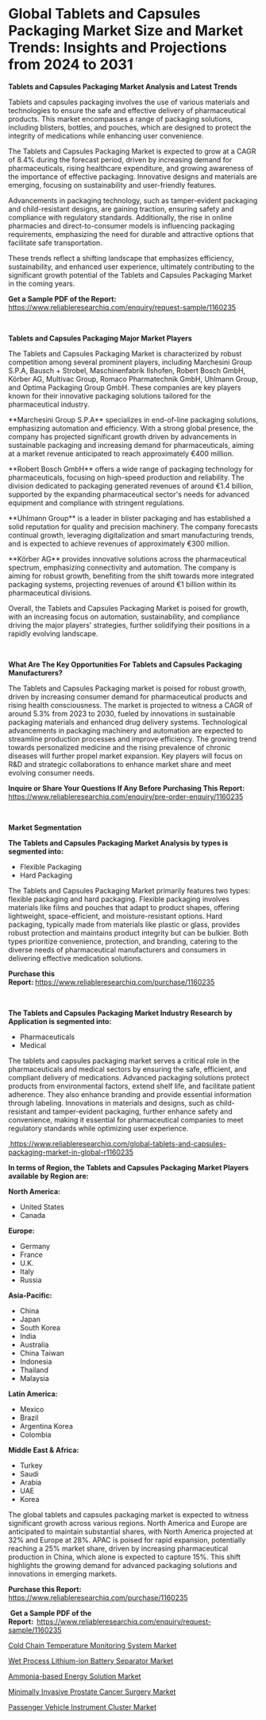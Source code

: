 <p><h1>Global Tablets and Capsules Packaging Market Size and Market Trends: Insights and Projections from 2024 to 2031</h1></p><p><strong>Tablets and Capsules Packaging Market Analysis and Latest Trends</strong></p>
<p><p>Tablets and capsules packaging involves the use of various materials and technologies to ensure the safe and effective delivery of pharmaceutical products. This market encompasses a range of packaging solutions, including blisters, bottles, and pouches, which are designed to protect the integrity of medications while enhancing user convenience. </p><p>The Tablets and Capsules Packaging Market is expected to grow at a CAGR of 8.4% during the forecast period, driven by increasing demand for pharmaceuticals, rising healthcare expenditure, and growing awareness of the importance of effective packaging. Innovative designs and materials are emerging, focusing on sustainability and user-friendly features. </p><p>Advancements in packaging technology, such as tamper-evident packaging and child-resistant designs, are gaining traction, ensuring safety and compliance with regulatory standards. Additionally, the rise in online pharmacies and direct-to-consumer models is influencing packaging requirements, emphasizing the need for durable and attractive options that facilitate safe transportation.</p><p>These trends reflect a shifting landscape that emphasizes efficiency, sustainability, and enhanced user experience, ultimately contributing to the significant growth potential of the Tablets and Capsules Packaging Market in the coming years.</p></p>
<p><strong>Get a Sample PDF of the Report:&nbsp;</strong> <a href="https://www.reliableresearchiq.com/enquiry/request-sample/1160235?utm_campaign=1087&utm_medium=2&utm_source=Github&utm_content=ia&utm_term=05122024&utm_id=tablets-and-capsules-packaging">https://www.reliableresearchiq.com/enquiry/request-sample/1160235</a></p>
<p>&nbsp;</p>
<p><strong>Tablets and Capsules Packaging Major Market Players</strong></p>
<p><p>The Tablets and Capsules Packaging Market is characterized by robust competition among several prominent players, including Marchesini Group S.P.A, Bausch + Strobel, Maschinenfabrik Ilshofen, Robert Bosch GmbH, Körber AG, Multivac Group, Romaco Pharmatechnik GmbH, Uhlmann Group, and Optima Packaging Group GmbH. These companies are key players known for their innovative packaging solutions tailored for the pharmaceutical industry.</p><p>**Marchesini Group S.P.A** specializes in end-of-line packaging solutions, emphasizing automation and efficiency. With a strong global presence, the company has projected significant growth driven by advancements in sustainable packaging and increasing demand for pharmaceuticals, aiming at a market revenue anticipated to reach approximately €400 million.</p><p>**Robert Bosch GmbH** offers a wide range of packaging technology for pharmaceuticals, focusing on high-speed production and reliability. The division dedicated to packaging generated revenues of around €1.4 billion, supported by the expanding pharmaceutical sector's needs for advanced equipment and compliance with stringent regulations.</p><p>**Uhlmann Group** is a leader in blister packaging and has established a solid reputation for quality and precision machinery. The company forecasts continual growth, leveraging digitalization and smart manufacturing trends, and is expected to achieve revenues of approximately €300 million.</p><p>**Körber AG** provides innovative solutions across the pharmaceutical spectrum, emphasizing connectivity and automation. The company is aiming for robust growth, benefiting from the shift towards more integrated packaging systems, projecting revenues of around €1 billion within its pharmaceutical divisions.</p><p>Overall, the Tablets and Capsules Packaging Market is poised for growth, with an increasing focus on automation, sustainability, and compliance driving the major players' strategies, further solidifying their positions in a rapidly evolving landscape.</p></p>
<p>&nbsp;</p>
<p><strong>What Are The Key Opportunities For Tablets and Capsules Packaging Manufacturers?</strong></p>
<p><p>The Tablets and Capsules Packaging market is poised for robust growth, driven by increasing consumer demand for pharmaceutical products and rising health consciousness. The market is projected to witness a CAGR of around 5.3% from 2023 to 2030, fueled by innovations in sustainable packaging materials and enhanced drug delivery systems. Technological advancements in packaging machinery and automation are expected to streamline production processes and improve efficiency. The growing trend towards personalized medicine and the rising prevalence of chronic diseases will further propel market expansion. Key players will focus on R&D and strategic collaborations to enhance market share and meet evolving consumer needs.</p></p>
<p><strong>Inquire or Share Your Questions If Any Before Purchasing This Report:</strong> <a href="https://www.reliableresearchiq.com/enquiry/pre-order-enquiry/1160235?utm_campaign=1087&utm_medium=2&utm_source=Github&utm_content=ia&utm_term=05122024&utm_id=tablets-and-capsules-packaging">https://www.reliableresearchiq.com/enquiry/pre-order-enquiry/1160235</a></p>
<p>&nbsp;</p>
<p><strong>Market Segmentation</strong></p>
<p><strong>The Tablets and Capsules Packaging Market Analysis by types is segmented into:</strong></p>
<p><ul><li>Flexible Packaging</li><li>Hard Packaging</li></ul></p>
<p><p>The Tablets and Capsules Packaging Market primarily features two types: flexible packaging and hard packaging. Flexible packaging involves materials like films and pouches that adapt to product shapes, offering lightweight, space-efficient, and moisture-resistant options. Hard packaging, typically made from materials like plastic or glass, provides robust protection and maintains product integrity but can be bulkier. Both types prioritize convenience, protection, and branding, catering to the diverse needs of pharmaceutical manufacturers and consumers in delivering effective medication solutions.</p></p>
<p><strong>Purchase this Report:&nbsp;</strong><a href="https://www.reliableresearchiq.com/purchase/1160235?utm_campaign=1087&utm_medium=2&utm_source=Github&utm_content=ia&utm_term=05122024&utm_id=tablets-and-capsules-packaging">https://www.reliableresearchiq.com/purchase/1160235</a></p>
<p>&nbsp;</p>
<p><strong>The Tablets and Capsules Packaging Market Industry Research by Application is segmented into:</strong></p>
<p><ul><li>Pharmaceuticals</li><li>Medical</li></ul></p>
<p><p>The tablets and capsules packaging market serves a critical role in the pharmaceuticals and medical sectors by ensuring the safe, efficient, and compliant delivery of medications. Advanced packaging solutions protect products from environmental factors, extend shelf life, and facilitate patient adherence. They also enhance branding and provide essential information through labeling. Innovations in materials and designs, such as child-resistant and tamper-evident packaging, further enhance safety and convenience, making it essential for pharmaceutical companies to meet regulatory standards while optimizing user experience.</p></p>
<p><a href="https://www.reliableresearchiq.com/global-tablets-and-capsules-packaging-market-in-global-r1160235?utm_campaign=1087&utm_medium=2&utm_source=Github&utm_content=ia&utm_term=05122024&utm_id=tablets-and-capsules-packaging">&nbsp;https://www.reliableresearchiq.com/global-tablets-and-capsules-packaging-market-in-global-r1160235</a></p>
<p><strong>In terms of Region, the Tablets and Capsules Packaging Market Players available by Region are:</strong></p>
<p>
    <p> <strong> North America: </strong>
        <ul>
            <li>United States</li>
            <li>Canada</li>
        </ul>
        </p> 
    <p> <strong> Europe: </strong>
        <ul>
            <li>Germany</li>
            <li>France</li>
            <li>U.K.</li>
            <li>Italy</li>
            <li>Russia</li>
        </ul>
        </p> 
    <p> <strong> Asia-Pacific: </strong>
        <ul>
            <li>China</li>
            <li>Japan</li>
            <li>South Korea</li>
            <li>India</li>
            <li>Australia</li>
            <li>China Taiwan</li>
            <li>Indonesia</li>
            <li>Thailand</li>
            <li>Malaysia</li>
        </ul>
        </p> 
    <p> <strong> Latin America: </strong>
        <ul>
            <li>Mexico</li>
            <li>Brazil</li>
            <li>Argentina Korea</li>
            <li>Colombia</li>
        </ul>
        </p> 
    <p> <strong> Middle East & Africa: </strong>
        <ul>
            <li>Turkey</li>
            <li>Saudi</li>
            <li>Arabia</li>
            <li>UAE</li>
            <li>Korea</li>
        </ul>
    </p>
    </p>
<p><p>The global tablets and capsules packaging market is expected to witness significant growth across various regions. North America and Europe are anticipated to maintain substantial shares, with North America projected at 32% and Europe at 28%. APAC is poised for rapid expansion, potentially reaching a 25% market share, driven by increasing pharmaceutical production in China, which alone is expected to capture 15%. This shift highlights the growing demand for advanced packaging solutions and innovations in emerging markets.</p></p>
<p><strong>Purchase this Report: </strong><a href="https://www.reliableresearchiq.com/purchase/1160235?utm_campaign=1087&utm_medium=2&utm_source=Github&utm_content=ia&utm_term=05122024&utm_id=tablets-and-capsules-packaging">https://www.reliableresearchiq.com/purchase/1160235</a></p>
<p>&nbsp;<strong>Get a Sample PDF of the Report:&nbsp;&nbsp;</strong><a href="https://www.reliableresearchiq.com/enquiry/request-sample/1160235?utm_campaign=1087&utm_medium=2&utm_source=Github&utm_content=ia&utm_term=05122024&utm_id=tablets-and-capsules-packaging">https://www.reliableresearchiq.com/enquiry/request-sample/1160235</a></p>
<p><strong></strong></p>
<p><p><a href="https://www.linkedin.com/pulse/compreh-proposis-fbaif?utm_campaign=1087&utm_medium=2&utm_source=Github&utm_content=ia&utm_term=05122024&utm_id=tablets-and-capsules-packaging">Cold Chain Temperature Monitoring System Market</a></p><p><a href="https://issuu.com/reportprime-2/docs/wet-process-lithium-ion-battery-separator-market-s?utm_campaign=1087&utm_medium=2&utm_source=Github&utm_content=ia&utm_term=05122024&utm_id=tablets-and-capsules-packaging">Wet Process Lithium-ion Battery Separator Market</a></p><p><a href="https://issuu.com/reportprime-2/docs/ammonia-based-energy-solution-market-size-2030.ppt?utm_campaign=1087&utm_medium=2&utm_source=Github&utm_content=ia&utm_term=05122024&utm_id=tablets-and-capsules-packaging">Ammonia-based Energy Solution Market</a></p><p><a href="https://www.linkedin.com/pulse/compreh-proposis-fbaif?utm_campaign=1087&utm_medium=2&utm_source=Github&utm_content=ia&utm_term=05122024&utm_id=tablets-and-capsules-packaging">Minimally Invasive Prostate Cancer Surgery Market</a></p><p><a href="https://github.com/manesros8/Market-Research-Report-List-1/blob/main/passenger-vehicle-instrument-cluster-market.md?utm_campaign=1087&utm_medium=2&utm_source=Github&utm_content=ia&utm_term=05122024&utm_id=tablets-and-capsules-packaging">Passenger Vehicle Instrument Cluster Market</a></p></p>